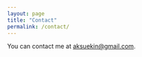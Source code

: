 ```yaml
---
layout: page
title: "Contact"
permalink: /contact/
---
```


You can contact me at aksuekin@gmail.com.
